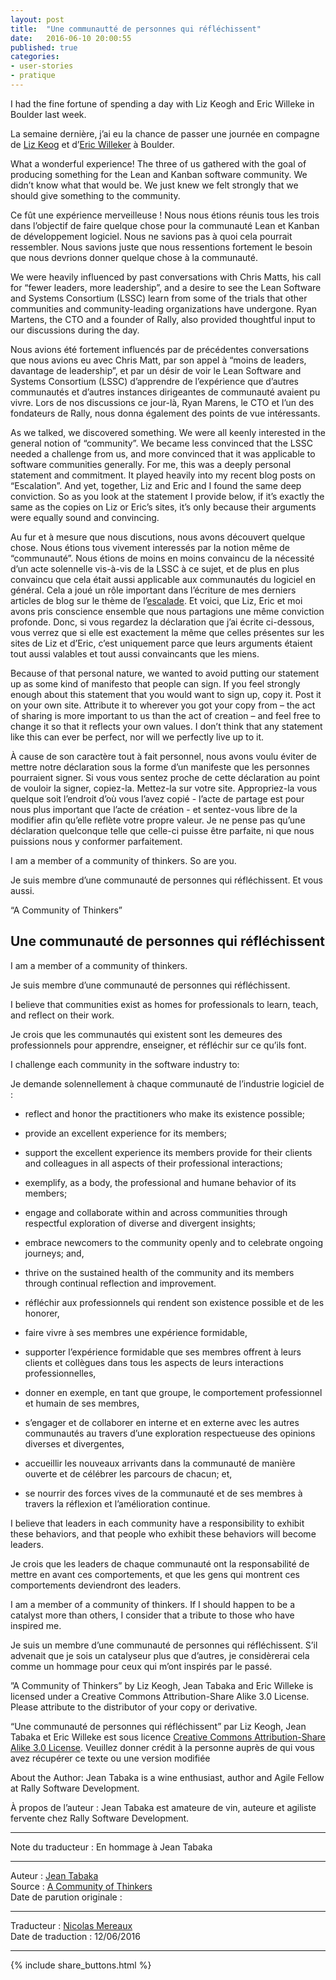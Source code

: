 ```yaml
---
layout: post
title:  "Une communautté de personnes qui réfléchissent"
date:   2016-06-10 20:00:55
published: true
categories: 
- user-stories
- pratique
---
```


I had the fine fortune of spending a day with Liz Keogh and Eric Willeke in Boulder last week.

La semaine dernière, j’ai eu la chance de passer une journée en compagne de [Liz Keog](http://lizkeogh.com/) et d’[Eric Willeker](http://ericwilleke.com/) à Boulder.

What a wonderful experience! The three of us gathered with the goal of producing something for the Lean and Kanban software community. We didn’t know what that would be. We just knew we felt strongly that we should give something to the community.

Ce fût une expérience merveilleuse ! Nous nous étions réunis tous les trois dans l’objectif de faire quelque chose pour la communauté Lean et Kanban de développement logiciel. Nous ne savions pas à quoi cela pourrait ressembler. Nous savions juste que nous ressentions fortement le besoin que nous devrions donner quelque chose à la communauté. 

We were heavily influenced by past conversations with Chris Matts, his call for “fewer leaders, more leadership”, and a desire to see the Lean Software and Systems Consortium (LSSC) learn from some of the trials that other communities and community-leading organizations have undergone. Ryan Martens, the CTO and a founder of Rally, also provided thoughtful input to our discussions during the day.

Nous avions été fortement influencés par de précédentes conversations que nous avions eu avec Chris Matt, par son appel à “moins de leaders, davantage de leadership”, et par un désir de voir le Lean Software and Systems Consortium (LSSC) d’apprendre de l’expérience que d’autres communautés et d’autres instances dirigeantes de communauté avaient pu vivre. Lors de nos discussions ce jour-là, Ryan Marens, le CTO et l’un des fondateurs de Rally, nous donna également des points de vue intéressants.

As we talked, we discovered something. We were all keenly interested in the general notion of “community”. We became less convinced that the LSSC needed a challenge from us, and more convinced that it was applicable to software communities generally. For me, this was a deeply personal statement and commitment.  It played heavily into my recent blog posts on “Escalation”. And yet, together, Liz and Eric and I found the same deep conviction.  So as you look at the statement I provide below, if it’s exactly the same as the copies on Liz or Eric’s sites, it’s only because their arguments were equally sound and convincing.

Au fur et à mesure que nous discutions, nous avons découvert quelque chose. Nous étions tous vivement interessés par la notion même de “communauté”. Nous étions de moins en moins convaincu de la nécessité d’un acte solennelle vis-à-vis de la LSSC à ce sujet, et de plus en plus convaincu que cela était aussi applicable aux communautés du logiciel en général. Cela a joué un rôle important dans l’écriture de mes derniers articles de blog sur le thème de l’[escalade](http://www.rallydev.com/agileblog/2009/12/escalation-is-killing-our-healthy-conflict-in-agile/). Et voici, que Liz, Eric et moi avons pris conscience ensemble que nous partagions une même conviction profonde. Donc, si vous regardez la déclaration que j’ai écrite ci-dessous, vous verrez que si elle est exactement la même que celles présentes sur les sites de Liz et d’Eric, c’est uniquement parce que leurs arguments étaient tout aussi valables et tout aussi convaincants que les miens.

Because of that personal nature, we wanted to avoid putting our statement up as some kind of manifesto that people can sign. If you feel strongly enough about this statement that you would want to sign up, copy it. Post it on your own site. Attribute it to wherever you got your copy from – the act of sharing is more important to us than the act of creation – and feel free to change it so that it reflects your own values. I don’t think that any statement like this can ever be perfect, nor will we perfectly live up to it.

À cause de son caractère tout à fait personnel, nous avons voulu éviter de mettre notre déclaration sous la forme d’un manifeste que les personnes pourraient signer. Si vous vous sentez proche de cette déclaration au point de vouloir la signer, copiez-la. Mettez-la sur votre site. Appropriez-la vous quelque soit l’endroit d’où vous l’avez copié - l’acte de partage est pour nous plus important que l’acte de création - et sentez-vous libre de la modifier afin qu’elle reflète votre propre valeur. Je ne pense pas qu’une déclaration quelconque telle que celle-ci puisse être parfaite, ni que nous puissions nous y conformer parfaitement.

I am a member of a community of thinkers. So are you.

Je suis membre d’une communauté de personnes qui réfléchissent. Et vous aussi.

“A Community of Thinkers”

## Une communauté de personnes qui réfléchissent

I am a member of a community of thinkers.

Je suis membre d’une communauté de personnes qui réfléchissent.

I believe that communities exist as homes for professionals to learn, teach, and reflect on their work.

Je crois que les communautés qui existent sont les demeures des professionnels pour apprendre, enseigner, et réfléchir sur ce qu’ils font. 

I challenge each community in the software industry to:

Je demande solennellement à chaque communauté de l’industrie logiciel de :

* reflect and honor the practitioners who make its existence possible;
* provide an excellent experience for its members;
* support the excellent experience its members provide for their clients and colleagues in all aspects of their professional interactions;
* exemplify, as a body, the professional and humane behavior of its members;
* engage and collaborate within and across communities through respectful exploration of diverse and divergent insights;
* embrace newcomers to the community openly and to celebrate ongoing journeys; and,
* thrive on the sustained health of the community and its members through continual reflection and improvement.

* réfléchir aux professionnels qui rendent son existence possible et de les honorer,
* faire vivre à ses membres une expérience formidable,
* supporter l’expérience formidable que ses membres offrent à leurs clients et collègues dans tous les aspects de leurs interactions professionnelles,
* donner en exemple, en tant que groupe, le comportement professionnel et humain de ses membres,
* s’engager et de collaborer en interne et en externe avec les autres communautés au travers d’une exploration respectueuse des opinions diverses et divergentes,
* accueillir les nouveaux arrivants dans la communauté de manière ouverte et de célébrer les parcours de chacun; et,
* se nourrir des forces vives de la communauté et de ses membres à travers la réflexion et l’amélioration continue.

I believe that leaders in each community have a responsibility to exhibit these behaviors, and that people who exhibit these behaviors will become leaders.

Je crois que les leaders de chaque communauté ont la responsabilité de mettre en avant ces comportements, et que les gens qui montrent ces comportements deviendront des leaders.

I am a member of a community of thinkers. If I should happen to be a catalyst more than others, I consider that a tribute to those who have inspired me.

Je suis un membre d’une communauté de personnes qui réfléchissent. S’il advenait que je sois un catalyseur plus que d’autres, je considèrerai cela comme un hommage pour ceux qui m’ont inspirés par le passé. 

”A Community of Thinkers” by Liz Keogh, Jean Tabaka and Eric Willeke is licensed under a Creative Commons Attribution-Share Alike 3.0 License. Please attribute to the distributor of your copy or derivative.

“Une communauté de personnes qui réfléchissent” par Liz Keogh, Jean Tabaka et Eric Willeke est sous licence [Creative Commons Attribution-Share Alike 3.0 License](http://creativecommons.org/licenses/by-sa/3.0/us/). Veuillez donner crédit à la personne auprès de qui vous avez récupérer ce texte ou une version modifiée 

About the Author: Jean Tabaka is a wine enthusiast, author and Agile Fellow at Rally Software Development.

À propos de l’auteur : Jean Tabaka est amateure de vin, auteure et agiliste fervente chez Rally Software Development.

---

Note du traducteur : En hommage à Jean Tabaka

---
Auteur : [Jean Tabaka](https://www.rallydev.com/blog/agile/community-thinkers)  
Source : [A Community of Thinkers ](https://www.infoq.com/news/2015/03/no-estimate)  
Date de parution originale :   

---
Traducteur : [Nicolas Mereaux](http://www.les-traducteurs-agiles.org/traducteurs/)  
Date de traduction : 12/06/2016  

---

{% include share_buttons.html %}

 